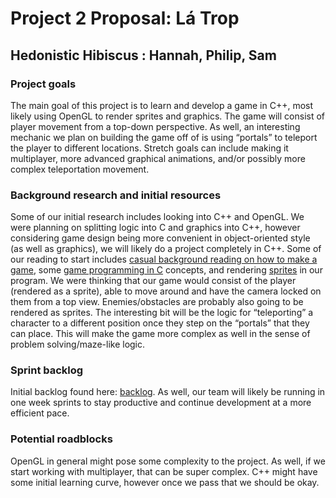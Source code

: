 # Project 2 Proposal: Lá Trop
## Hedonistic Hibiscus : Hannah, Philip, Sam

### Project goals
The main goal of this project is to learn and develop a game in C++, most likely using OpenGL to render sprites and graphics. The game will consist of player movement from a top-down perspective. As well, an interesting mechanic we plan on building the game off of is using “portals” to teleport the player to different locations. Stretch goals can include making it multiplayer, more advanced graphical animations, and/or possibly more complex teleportation movement. 

### Background research and initial resources
Some of our initial research includes looking into C++ and OpenGL. We were planning on splitting logic into C and graphics into C++, however considering game design being more convenient in object-oriented style (as well as graphics), we will likely do a project completely in C++. Some of our reading to start includes [casual background reading on how to make a game](https://tfetimes.com/wp-content/uploads/2015/06/0735714347_Creating_Games_in_C-_A_Step-by-Step_Guide.pdf), some [game programming in C](http://www.cprogramming.com/game-programming.html) concepts, and rendering [sprites](https://learnopengl.com/#!In-Practice/2D-Game/Rendering-Sprites) in our program. We were thinking that our game would consist of the player (rendered as a sprite), able to move around and have the camera locked on them from a top view. Enemies/obstacles are probably also going to be rendered as sprites. The interesting bit will be the logic for “teleporting” a character to a different position once they step on the “portals” that they can place. This will make the game more complex as well in the sense of problem solving/maze-like logic.

### Sprint backlog
Initial backlog found here: [backlog](https://github.com/hannahtwiggsmith/SoftSysHedonisticHibiscus/projects/1). As well, our team will likely be running in one week sprints to stay productive and continue development at a more efficient pace.

### Potential roadblocks
OpenGL in general might pose some complexity to the project. As well, if we start working with multiplayer, that can be super complex. C++ might have some initial learning curve, however once we pass that we should be okay.

